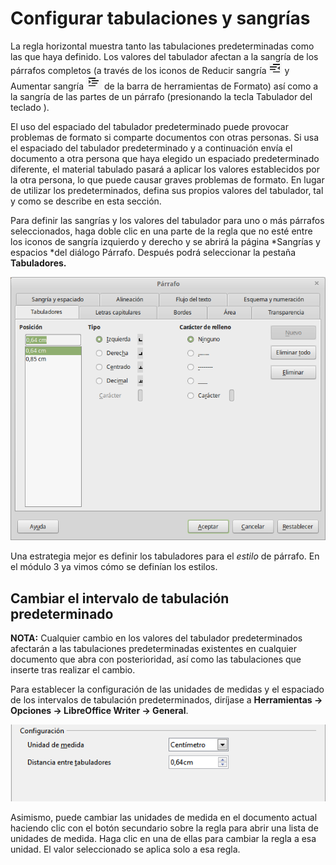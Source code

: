 
# Configurar tabulaciones y sangrías

La regla horizontal muestra tanto las tabulaciones predeterminadas como las que haya definido. Los valores del tabulador afectan a la sangría de los párrafos completos (a través de los iconos de Reducir sangría ![](https://raw.githubusercontent.com/catedu/libreOffice-la-suite-ofimatica-libre/master/img/Seleccion_259.png) y Aumentar sangría ![](https://raw.githubusercontent.com/catedu/libreOffice-la-suite-ofimatica-libre/master/img/Seleccion_258.png) de la barra de herramientas de Formato) así como a la sangría de las partes de un párrafo (presionando la tecla Tabulador del teclado ).

El uso del espaciado del tabulador predeterminado puede provocar problemas de formato si comparte documentos con otras personas. Si usa el espaciado del tabulador predeterminado y a continuación envía el documento a otra persona que haya elegido un espaciado predeterminado diferente, el material tabulado pasará a aplicar los valores establecidos por la otra persona, lo que puede causar graves problemas de formato. En lugar de utilizar los predeterminados, defina sus propios valores del tabulador, tal y como se describe en esta sección.

Para definir las sangrías y los valores del tabulador para uno o más párrafos seleccionados, haga doble clic en una parte de la regla que no esté entre los iconos de sangría izquierdo y derecho y se abrirá la página *Sangrías y espacios *del diálogo Párrafo. Después podrá seleccionar la pestaña **Tabuladores.**

![](https://raw.githubusercontent.com/catedu/libreOffice-la-suite-ofimatica-libre/master/img/Parrafo_260.png)

Una estrategia mejor es definir los tabuladores para el *estilo* de párrafo. En el módulo 3 ya vimos cómo se definían los estilos.

## Cambiar el intervalo de tabulación predeterminado

**NOTA:** Cualquier cambio en los valores del tabulador predeterminados afectarán a las tabulaciones predeterminadas existentes en cualquier documento que abra con posterioridad, así como las tabulaciones que inserte tras realizar el cambio.

Para establecer la configuración de las unidades de medidas y el espaciado de los intervalos de tabulación predeterminados, diríjase a **Herramientas → Opciones → LibreOffice Writer → General**.

![](https://raw.githubusercontent.com/catedu/libreOffice-la-suite-ofimatica-libre/master/img/tabulacion.png)

Asimismo, puede cambiar las unidades de medida en el documento actual haciendo clic con el botón secundario sobre la regla para abrir una lista de unidades de medida. Haga clic en una de ellas para cambiar la regla a esa unidad. El valor seleccionado se aplica solo a esa regla.

